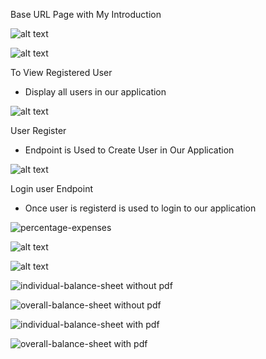 Base URL Page with My Introduction

![alt text](./images/image.png)

![alt text](./images/image10.png)

To View Registered User

- Display all users in our application

![alt text](./images/image-2.png)

User Register

- Endpoint is Used to Create User in Our Application

![alt text](./images/image-1.png)

Login user Endpoint

- Once user is registerd is used to login to our application

![percentage-expenses](./images/image-3.png)

![alt text](./images/image-4.png)

![alt text](./images/image-5.png)

![individual-balance-sheet without pdf](./images/image-6.png)

![overall-balance-sheet without pdf](./images/image-7.png)

![individual-balance-sheet with pdf](./images/image-8.png)

![overall-balance-sheet with pdf](./images/image-9.png)
